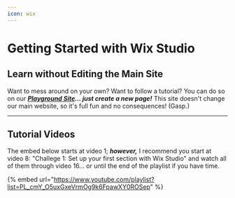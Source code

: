 ```yaml
---
icon: wix
---
```


# Getting Started with Wix Studio

## Learn without Editing the Main Site

Want to mess around on your own? Want to follow a tutorial? You can do so on our [_**Playground Site**_](https://manage.wix.com/dashboard/8ada366d-6fbd-4d0e-9806-3ed782f61264/home?referralInfo=sidebar)_**... just create a new page!**_ This site doesn't change our main website, so it's full fun and no consequences! (Gasp.)

***

## Tutorial Videos

The embed below starts at video 1; _**however,**_ I recommend you start at video 8: "Challege 1: Set up your first section with Wix Studio" and watch all of them through video 16... or until the end of the playlist if you have time.

{% embed url="https://www.youtube.com/playlist?list=PL_cmY_O5uxGxeVrmOg9k6FpawXY0ROSep" %}

